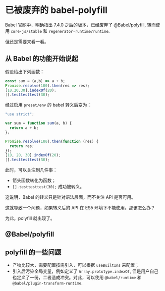 # 已被废弃的 babel-polyfill

Babel 官网中，明确指出 7.4.0 之后的版本，已经废弃了 @Babel/polyfill, 转而使用 `core-js/stable` 和 `regenerator-runtime/runtime`.

但还是需要来看一看。

## 从 Babel 的功能开始说起

假设给出下列函数：

```js
const sum = (a,b) => a + b;
Promise.resolve(100).then(res => res);
[10,20,30].indexOf(20);
[].testtesttest(30);
```

经过启用 `preset/env` 的 babel 转义后变为：

```js
"use strict";

var sum = function sum(a, b) {
  return a + b;
};

Promise.resolve(100).then(function (res) {
  return res;
});
[10, 20, 30].indexOf(20);
[].testtesttest(30);
```

此时，可以关注到几件事：

- 箭头函数转化为函数；
- `[].testtesttest(30);` 成功被转义。

这说明，Babel 的转义只是针对语法层面，而不关注 API 是否可用。

这就导致一个问题，如果转义后的 API 在 ES5 环境下不能使用，那该怎么办？

为此，polyfill 就出现了。

## @Babel/polyfill

## polyfill 的一些问题

- 产物比较大，需要配置按需引入，可以根据 `useBuiltIns` 来配置；
- 引入后污染全局变量，例如定义了 `Array.prototype.indexOf`, 但是用户自己也定义了一份，二者造成冲突。对此，可以使用 `@babel/runtime` 和 `@babel/plugin-transform-runtime`.

